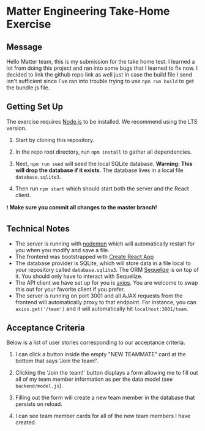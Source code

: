 # Matter Engineering Take-Home Exercise

## Message
Hello Matter team, this is my submission for the take home test. I learned a lot from doing this project and ran into some bugs that I learned to fix now. I decided to link the github repo link as well just in case the build file I send isn't sufficient since I've ran into trouble trying to use `npm run build` to get the bundle.js file.

## Getting Set Up

The exercise requires [Node.js](https://nodejs.org/en/) to be installed. We recommend using the LTS version.

1. Start by cloning this repository.

1. In the repo root directory, run `npm install` to gather all dependencies.

1. Next, `npm run seed` will seed the local SQLite database. **Warning: This will drop the database if it exists**. The database lives in a local file `database.sqlite3`.

1. Then run `npm start` which should start both the server and the React client.

❗️ **Make sure you commit all changes to the master branch!**

## Technical Notes

- The server is running with [nodemon](https://nodemon.io/) which will automatically restart for you when you modify and save a file.
- The frontend was bootstrapped with [Create React App](https://facebook.github.io/create-react-app/docs/getting-started)
- The database provider is SQLite, which will store data in a file local to your repository called `database.sqlite3`. The ORM [Sequelize](http://docs.sequelizejs.com/) is on top of it. You should only have to interact with Sequelize.
- The API client we have set up for you is [axios](https://github.com/axios/axios). You are welcome to swap this out for your favorite client if you prefer.
- The server is running on port 3001 and all AJAX requests from the frontend will automatically proxy to that endpoint. For instance, you can `axios.get('/team')` and it will automatically hit `localhost:3001/team`.

## Acceptance Criteria

Below is a list of user stories corresponding to our acceptance criteria.

1. I can click a button inside the empty "NEW TEAMMATE" card at the bottom that says 'Join the team!'.

1. Clicking the 'Join the team!' button displays a form allowing me to fill out all of my team member information as per the data model (see `backend/model.js`).

1. Filling out the form will create a new team member in the database that persists on reload.

1. I can see team member cards for all of the new team members I have created.

